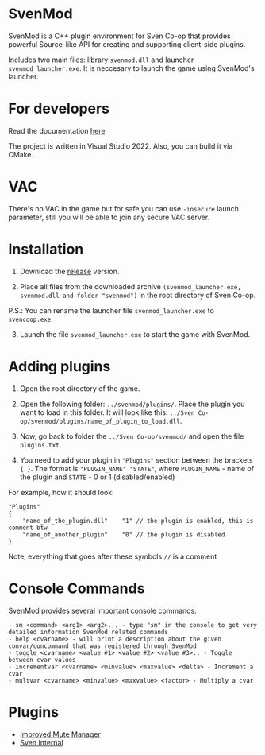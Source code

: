 # SvenMod
SvenMod is a C++ plugin environment for Sven Co-op that provides powerful Source-like API for creating and supporting client-side plugins.

Includes two main files: library `svenmod.dll` and launcher `svenmod_launcher.exe`. It is neccesary to launch the game using SvenMod's launcher.

# For developers
Read the documentation [here](https://github.com/sw1ft747/svenmod/wiki "here")

The project is written in Visual Studio 2022. Also, you can build it via CMake.

# VAC
There's no VAC in the game but for safe you can use `-insecure` launch parameter, still you will be able to join any secure VAC server.

# Installation
1. Download the [release](https://github.com/sw1ft747/svenmod/releases "release") version.

2. Place all files from the downloaded archive `(svenmod_launcher.exe, svenmod.dll and folder "svenmod")` in the root directory of Sven Co-op.

P.S.: You can rename the launcher file `svenmod_launcher.exe` to `svencoop.exe`.

3. Launch the file `svenmod_launcher.exe` to start the game with SvenMod.

# Adding plugins
1. Open the root directory of the game.

2. Open the following folder: `../svenmod/plugins/`. Place the plugin you want to load in this folder. It will look like this: `../Sven Co-op/svenmod/plugins/name_of_plugin_to_load.dll`.

3. Now, go back to folder the `../Sven Co-op/svenmod/` and open the file `plugins.txt`.

4. You need to add your plugin in `"Plugins"` section between the brackets `{ }`.
The format is `"PLUGIN_NAME" "STATE"`, where `PLUGIN_NAME` - name of the plugin and `STATE` - 0 or 1 (disabled/enabled)

For example, how it should look:
```
"Plugins"
{
	"name_of_the_plugin.dll"	"1" // the plugin is enabled, this is comment btw
	"name_of_another_plugin"	"0" // the plugin is disabled
}
```

Note, everything that goes after these symbols `//` is a comment

# Console Commands
SvenMod provides several important console commands:
```
- sm <command> <arg1> <arg2>... - type "sm" in the console to get very detailed information SvenMod related commands
- help <cvarname> - will print a description about the given convar/concommand that was registered through SvenMod
- toggle <cvarname> <value #1> <value #2> <value #3>.. - Toggle between cvar values
- incrementvar <cvarname> <minvalue> <maxvalue> <delta> - Increment a cvar
- multvar <cvarname> <minvalue> <maxvalue> <factor> - Multiply a cvar
```

# Plugins
- [Improved Mute Manager](https://github.com/sw1ft747/ImprovedMuteManager)
- [Sven Internal](https://github.com/sw1ft747/sven_internal)
